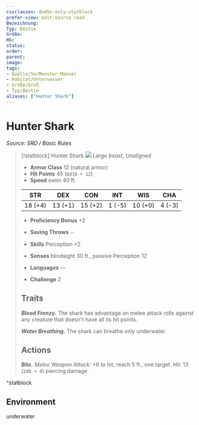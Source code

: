 ```yaml
---
cssclasses: dnd5e-only-statblock
prefer-view: edit-source read
Bezeichnung: 
Typ: Bestie
Größe: 
HG: 
status:
order:
parent:
image: 
tags:
- Quelle/5e/Monster_Manual
- Habitat/Unterwasser
- Größe/Groß
- Typ/Bestie
aliases: ["Hunter Shark"]
---
```

# Hunter Shark
*Source: SRD / Basic Rules*  

> [!statblock] Hunter Shark
> ![](compendium/bestiary/beast/token/hunter-shark.png#token)
> *Large beast, Unaligned*
> 
> - **Armor Class** 12  (natural armor)
> - **Hit Points** 45 (`6d10 + 12`)
> - **Speed** swim 40 ft.
> 
> |STR|DEX|CON|INT|WIS|CHA|
> |:---:|:---:|:---:|:---:|:---:|:---:|
> |18 (+4)|13 (+1)|15 (+2)| 1 (-5)|10 (+0)| 4 (-3)|
> 
> - **Proficiency Bonus** +2
> - **Saving Throws** ⏤
> - **Skills** Perception +2
> - **Senses** blindsight 30 ft., passive Perception 12
> 
> - **Languages** —
> - **Challenge** 2
> 
> ## Traits
> 
> ***Blood Frenzy.*** The shark has advantage on melee attack rolls against any creature that doesn't have all its hit points.
> 
> ***Water Breathing.*** The shark can breathe only underwater.
> 
> ## Actions
> 
> ***Bite.*** *Melee Weapon Attack:* +6 to hit, reach 5 ft., one target. *Hit:* 13 (`2d8 + 4`) piercing damage.

^statblock

## Environment

underwater